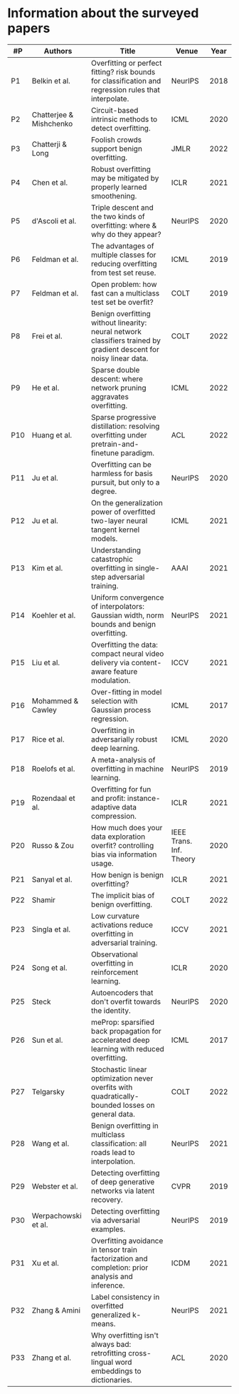 # Information about the surveyed papers

| #P  | Authors                 | Title                                                                                                  | Venue                  | Year |
|-----|-------------------------|--------------------------------------------------------------------------------------------------------|------------------------|------|
| P1  | Belkin et al.           | Overfitting or perfect fitting? risk bounds for classification and regression rules that interpolate.  | NeurIPS                | 2018 |
| P2  | Chatterjee & Mishchenko | Circuit-based intrinsic methods to detect overfitting.                                                  | ICML                   | 2020 |
| P3  | Chatterji & Long        | Foolish crowds support benign overfitting.                                                              | JMLR                   | 2022 |
| P4  | Chen et al.             | Robust overfitting may be mitigated by properly learned smoothening.                                    | ICLR                   | 2021 |
| P5  | d'Ascoli et al.         | Triple descent and the two kinds of overfitting: where & why do they appear?                            | NeurIPS                | 2020 |
| P6  | Feldman et al.          | The advantages of multiple classes for reducing overfitting from test set reuse.                        | ICML                   | 2019 |
| P7  | Feldman et al.          | Open problem: how fast can a multiclass test set be overfit?                                           | COLT                   | 2019 |
| P8  | Frei et al.             | Benign overfitting without linearity: neural network classifiers trained by gradient descent for noisy linear data. | COLT | 2022 |
| P9  | He et al.               | Sparse double descent: where network pruning aggravates overfitting.                                    | ICML                   | 2022 |
| P10 | Huang et al.            | Sparse progressive distillation: resolving overfitting under pretrain-and-finetune paradigm.             | ACL                    | 2022 |
| P11 | Ju et al.               | Overfitting can be harmless for basis pursuit, but only to a degree.                                    | NeurIPS                | 2020 |
| P12 | Ju et al.               | On the generalization power of overfitted two-layer neural tangent kernel models.                        | ICML                   | 2021 |
| P13 | Kim et al.              | Understanding catastrophic overfitting in single-step adversarial training.                              | AAAI                   | 2021 |
| P14 | Koehler et al.          | Uniform convergence of interpolators: Gaussian width, norm bounds and benign overfitting.                | NeurIPS                | 2021 |
| P15 | Liu et al.              | Overfitting the data: compact neural video delivery via content-aware feature modulation.                | ICCV                   | 2021 |
| P16 | Mohammed & Cawley       | Over-fitting in model selection with Gaussian process regression.                                       | ICML                   | 2017 |
| P17 | Rice et al.             | Overfitting in adversarially robust deep learning.                                                      | ICML                   | 2020 |
| P18 | Roelofs et al.          | A meta-analysis of overfitting in machine learning.                                                     | NeurIPS                | 2019 |
| P19 | Rozendaal et al.        | Overfitting for fun and profit: instance-adaptive data compression.                                     | ICLR                   | 2021 |
| P20 | Russo & Zou             | How much does your data exploration overfit? controlling bias via information usage.                    | IEEE Trans. Inf. Theory | 2020 |
| P21 | Sanyal et al.           | How benign is benign overfitting?                                                                      | ICLR                   | 2021 |
| P22 | Shamir                  | The implicit bias of benign overfitting.                                                               | COLT                   | 2022 |
| P23 | Singla et al.           | Low curvature activations reduce overfitting in adversarial training.                                   | ICCV                   | 2021 |
| P24 | Song et al.             | Observational overfitting in reinforcement learning.                                                    | ICLR                   | 2020 |
| P25 | Steck                   | Autoencoders that don't overfit towards the identity.                                                   | NeurIPS                | 2020 |
| P26 | Sun et al.              | meProp: sparsified back propagation for accelerated deep learning with reduced overfitting.             | ICML                   | 2017 |
| P27 | Telgarsky               | Stochastic linear optimization never overfits with quadratically-bounded losses on general data.        | COLT                   | 2022 |
| P28 | Wang et al.             | Benign overfitting in multiclass classification: all roads lead to interpolation.                       | NeurIPS                | 2021 |
| P29 | Webster et al.          | Detecting overfitting of deep generative networks via latent recovery.                                 | CVPR                   | 2019 |
| P30 | Werpachowski et al.    | Detecting overfitting via adversarial examples.                                                         | NeurIPS                | 2019 |
| P31 | Xu et al.               | Overfitting avoidance in tensor train factorization and completion: prior analysis and inference.       | ICDM                   | 2021 |
| P32 | Zhang & Amini          | Label consistency in overfitted generalized k-means.                                                    | NeurIPS                | 2021 |
| P33 | Zhang et al.            | Why overfitting isn't always bad: retrofitting cross-lingual word embeddings to dictionaries.           | ACL                    | 2020 |

